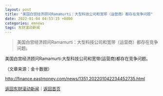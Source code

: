 ```yaml
---
layout: post
title: "美国白宫经济顾问Ramamurti：大型科技公司和宽带（运营商）都存在竞争问题"
date: 2022-01-04 04:53:15 +0800
categories: emnews
tags: 东财滚动新闻
---
```

> 美国白宫经济顾问Ramamurti：大型科技公司和宽带（运营商）都存在竞争问题。

<p>美国白宫经济顾问Ramamurti:大型科技公司和宽带(运营商)都存在竞争问题。</p><p class="em_media">（文章来源：金十数据）</p>

<http://finance.eastmoney.com/news/1351,202201042234452735.html>

[返回东财滚动新闻](//finews.withounder.com/emnews/)｜[返回首页](//finews.withounder.com/)